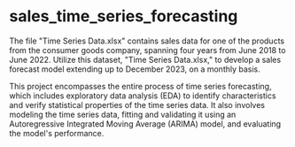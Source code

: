 # sales_time_series_forecasting

The file "Time Series Data.xlsx" contains sales data for one of the products from the consumer goods company, spanning four years from June 2018 to June 2022. Utilize this dataset, "Time Series Data.xlsx," to develop a sales forecast model extending up to December 2023, on a monthly basis.

This project encompasses the entire process of time series forecasting, which includes exploratory data analysis (EDA) to identify characteristics and verify statistical properties of the time series data. It also involves modeling the time series data, fitting and validating it using an Autoregressive Integrated Moving Average (ARIMA) model, and evaluating the model's performance.

